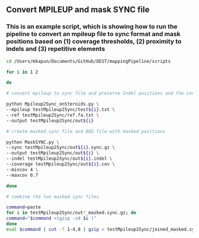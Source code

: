 ## Convert MPILEUP and mask SYNC file

### This is an example script, which is showing how to run the pipeline to convert an mpileup file to sync format and mask positions based on (1) coverage thresholds, (2) proximity to indels and (3) repetitive elements

```bash
cd /Users/mkapun/Documents/GitHub/DEST/mappingPipeline/scripts

for i in 1 2

do

# convert mpileup to sync file and preserve Indel positions and the coverage distribution as python objects

python Mpileup2Sync_onSteroids.py \
--mpileup testMpileup2Sync/test${i}.txt \
--ref testMpileup2Sync/ref.fa.txt \
--output testMpileup2Sync/out${i}

# create masked sync file and BED file with masked positions

python MaskSYNC.py \
--sync testMpileup2Sync/out${i}.sync.gz \
--output testMpileup2Sync/out${i} \
--indel testMpileup2Sync/out${i}.indel \
--coverage testMpileup2Sync/out${i}.cov \
--mincov 4 \
--maxcov 0.7

done

# combine the two masked sync files

command=paste
for i in testMpileup2Sync/out*_masked.sync.gz; do
command="$command <(gzip -cd $i )"
done
eval $command | cut -f 1-4,8 | gzip > testMpileup2Sync/joined_masked.sync.gz
```
